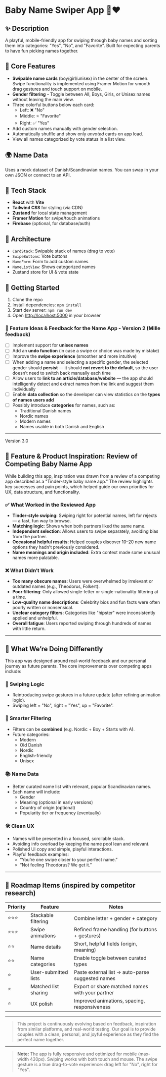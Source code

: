 # Baby Name Swiper App 👶❤️

## ✨ Description
A playful, mobile-friendly app for swiping through baby names and sorting them into categories: "Yes", "No", and "Favorite". Built for expecting parents to have fun picking names together.

## 🧠 Core Features
- **Swipable name cards** (boy/girl/unisex) in the center of the screen. Swipe functionality is implemented using Framer Motion for smooth drag gestures and touch support on mobile.
- **Gender filtering** - Toggle between All, Boys, Girls, or Unisex names without leaving the main view.
- Three colorful buttons below each card:
  - Left: ❌ "No"
  - Middle: ⭐ "Favorite"
  - Right: ✅ "Yes"
- Add custom names manually with gender selection.
- Automatically shuffle and show only *unvoted* cards on app load.
- View all names categorized by vote status in a list view.

## 🌍 Name Data
Uses a mock dataset of Danish/Scandinavian names. You can swap in your own JSON or connect to an API.

## 🧰 Tech Stack
- **React** with **Vite**
- **Tailwind CSS** for styling (via CDN)
- **Zustand** for local state management
- **Framer Motion** for swipe/touch animations
- **Firebase** (optional, for database/auth)

## 🧩 Architecture
- `CardStack`: Swipable stack of names (drag to vote)
- `SwipeButtons`: Vote buttons
- `NameForm`: Form to add custom names
- `NameListView`: Shows categorized names
- Zustand store for UI & vote state

## 🚀 Getting Started
1. Clone the repo
2. Install dependencies: `npm install`
3. Start dev server: `npm run dev`
4. Open [http://localhost:5000](http://localhost:5000) in your browser


### 📌 Feature Ideas & Feedback for the Name App - Version 2 (Mille feedback)

- [ ] Implement support for **unisex names**
- [ ] Add an **undo function** (in case a swipe or choice was made by mistake)
- [ ] Improve the **swipe experience** (smoother and more intuitive)
- [ ] When adding a name and selecting a specific gender, the selected gender should **persist** — it should **not revert to the default**, so the user doesn’t need to switch back manually each time
- [ ] Allow users to **link to an article/database/website** — the app should intelligently detect and extract names from the link and suggest them individually
- [ ] Enable **data collection** so the developer can view statistics on the **types of names users add**
- [ ] Possibly introduce **categories** for names, such as:
  - Traditional Danish names
  - Nordic names
  - Modern names
  - Names usable in both Danish and English

----------- 

Version 3.0

## 📱 Feature & Product Inspiration: Review of Competing Baby Name App

While building this app, inspiration was drawn from a review of a competing app described as a "Tinder-style baby name app." The review highlights key successes and pain points, which helped guide our own priorities for UX, data structure, and functionality.

### ✅ What Worked in the Reviewed App
- **Tinder-style swiping**: Swiping right for potential names, left for rejects — a fast, fun way to browse.
- **Matching logic**: Shows when both partners liked the same name.
- **Independent selection**: Allows users to swipe separately, avoiding bias from the partner.
- **Occasional helpful results**: Helped couples discover 10–20 new name options they hadn't previously considered.
- **Name meanings and origin included**: Extra context made some unusual names more palatable.

### ❌ What Didn’t Work
- **Too many obscure names**: Users were overwhelmed by irrelevant or outdated names (e.g., Theodorus, Folkert).
- **Poor filtering**: Only allowed single-letter or single-nationality filtering at a time.
- **Low-quality name descriptions**: Celebrity bios and fun facts were often poorly written or nonsensical.
- **Unclear category filters**: Categories like "hipster" were inconsistently applied and unhelpful.
- **Overall fatigue**: Users reported swiping through hundreds of names with little return.

---

## 🧠 What We’re Doing Differently

This app was designed around real-world feedback and our personal journey as future parents. The core improvements over competing apps include:

### 🔄 Swiping Logic
- Reintroducing swipe gestures in a future update (after refining animation logic).
- Swiping left = "No", right = "Yes", up = "Favorite".

### 🧩 Smarter Filtering
- Filters can be **combined** (e.g. Nordic + Boy + Starts with A).
- Future categories: 
  - Modern
  - Old Danish
  - Nordic
  - English-friendly
  - Unisex

### 📚 Name Data
- Better curated name list with relevant, popular Scandinavian names.
- Each name will include:
  - Gender
  - Meaning (optional in early versions)
  - Country of origin (optional)
  - Popularity tier or frequency (eventually)

### 🛠️ Clean UX
- Names will be presented in a focused, scrollable stack.
- Avoiding info overload by keeping the name pool lean and relevant.
- Polished UI copy and simple, playful interactions.
- Playful feedback examples:
  - “You’re one swipe closer to your perfect name.”
  - “Not feeling Theodorus? We get it.”

---

## 🔮 Roadmap Items (inspired by competitor research)

| Priority | Feature | Notes |
|---------|---------|-------|
| ⭐️⭐️⭐️ | Stackable filtering | Combine letter + gender + category |
| ⭐️⭐️⭐️ | Swipe animations | Refined frame handling (for buttons + gestures) |
| ⭐️⭐️ | Name details | Short, helpful fields (origin, meaning) |
| ⭐️⭐️ | Name categories | Enable toggle between curated types |
| ⭐️ | User-submitted lists | Paste external list → auto-parse suggested names |
| ⭐️ | Matched list sharing | Export or share matched names with your partner |
| ⭐️ | UX polish | Improved animations, spacing, responsiveness |

---

> This project is continuously evolving based on feedback, inspiration from similar platforms, and real-world testing. Our goal is to provide couples with a clean, personal, and joyful experience as they find the perfect name together.
---

> **Note:** The app is fully responsive and optimized for mobile (max-width 430px). Swiping works with both touch and mouse. The swipe gesture is a true drag-to-vote experience: drag left for "No", right for "Yes".
